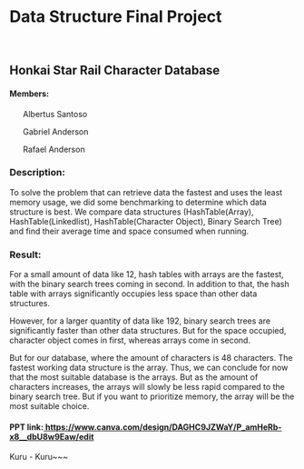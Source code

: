 <h1>Data Structure Final Project</h1>
<br>
<h2>Honkai Star Rail Character Database</h2>
<h4>Members:</h4>
  <ul>Albertus Santoso</ul>
  <ul>Gabriel Anderson</ul>
  <ul>Rafael Anderson</ul>
<h3>Description:</h3>
<p>To solve the problem that can retrieve data the fastest and uses the least memory usage, we did some benchmarking to determine which data structure is best. We compare data structures (HashTable(Array), HashTable(Linkedlist), HashTable(Character Object), Binary Search Tree) and find their average time and space consumed when running.</p>

<h3>Result:</h3>
<p>For a small amount of data like 12, hash tables with arrays are the fastest, with the binary search trees coming in second. In addition to that, the hash table with arrays significantly occupies less space than other data structures.

However, for a larger quantity of data like 192, binary search trees are significantly faster than other data structures. But for the space occupied, character object comes in first, whereas arrays come in second.

But for our database, where the amount of characters is 48 characters. The fastest working data structure is the array. Thus, we can conclude for now that the most suitable database is the arrays. But as the amount of characters increases, the arrays will slowly be less rapid compared to the binary search tree.  But if you want to prioritize memory, the array will be the most suitable choice.

</p>
<h4>PPT link:<a href="https://www.canva.com/design/DAGHC9JZWaY/P_amHeRb-x8__dbU8w9Eaw/edit
"> https://www.canva.com/design/DAGHC9JZWaY/P_amHeRb-x8__dbU8w9Eaw/edit
</a></h4>

Kuru - Kuru~~~
